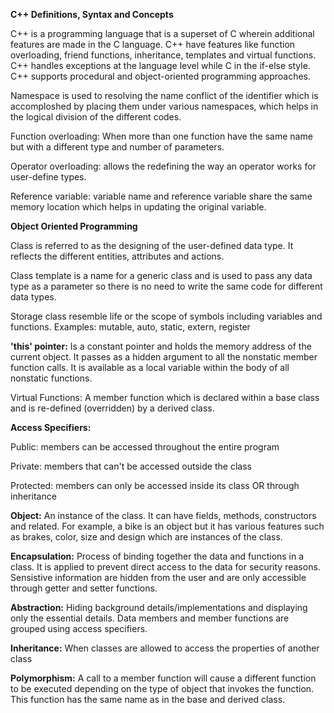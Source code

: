 **C++ Definitions, Syntax and Concepts**

C++ is a programming language that is a superset of C wherein additional features are made in the C language.
C++ have features like function overloading, friend functions, inheritance, templates and virtual functions.
C++ handles exceptions at the language level while C in the if-else style.
C++ supports procedural and object-oriented programming approaches.

Namespace is used to resolving the name conflict of the identifier which is accomploshed by placing them under various namespaces, which helps
in the logical division of the different codes.

Function overloading: When more than one function have the same name but with a different type and number of parameters.

Operator overloading: allows the redefining the way an operator works for user-define types.

Reference variable: variable name and reference variable share the same memory location which helps in updating the original variable.

**Object Oriented Programming**

  Class is referred to as the designing of the user-defined data type. 
  It reflects the different entities, attributes and actions.
  
  Class template is a name for a generic class and is used to pass any data type as a parameter so there is 
  no need to write the same code for different data types.
  
  Storage class resemble life or the scope of symbols including variables and functions.
  Examples: mutable, auto, static, extern, register
  
**'this' pointer:**
  Is a constant pointer and holds the memory address of the current object. It passes as a hidden argument to all the nonstatic member
  function calls. It is available as a local variable within the body of all nonstatic functions.
  
  Virtual Functions:
    A member function which is declared within a base class and is re-defined (overridden) by a derived class. 
  
**Access Specifiers:**

  Public: members can be accessed throughout the entire program
  
  Private: members that can't be accessed outside the class 
  
  Protected: members can only be accessed inside its class OR through inheritance 
  
**Object:**
  An instance of the class. It can have fields, methods, constructors and related. 
  For example, a bike is an object but it has various features such as brakes, color, size and design which are instances of the class.
    
**Encapsulation:** 
  Process of binding together the data and functions in a class. It is applied to prevent direct access to the data for security reasons. 
  Sensistive information are hidden from the user and are only accessible through getter and setter functions.
  
**Abstraction:** 
  Hiding background details/implementations and displaying only the essential details. 
  Data members and member functions are grouped using access specifiers.

**Inheritance:**
  When classes are allowed to access the properties of another class

**Polymorphism:**
  A call to a member function will cause a different function to be executed depending on the type of object that invokes the function.
  This function has the same name as in the base and derived class.
